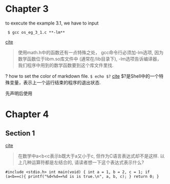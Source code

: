 # Chapter 3
to execute the example 3.1, we have to input

` $ gcc os_eg_3_1.c **-lm**`

[cite](http://docs.linuxtone.org/ebooks/C&CPP/c/ch03s01.html)
> 使用math.h中的函数还有一点特殊之处，
gcc命令行必须加-lm选项, 因为数学函数位于libm.so库文件中 (通常在/lib目录下), -lm选项告诉编译器，
我们程序中用到的数学函数要到这个库文件里找.

? how to set the color of markdown file.
`$ echo $?`
[cite](http://docs.linuxtone.org/ebooks/C&CPP/c/ch03s02.html)
$?是Shell中的一个特殊变量，表示上一个运行结束的程序的退出状态.

先声明后使用

# Chapter 4
## Section 1

[cite](docs.linuxtone.org/ebooks/C&CPP/c/ch04s01.html)
> 在数学中a<b<c表示b既大于a又小于c, 但作为C语言表达式却不是这样.
> 以上几种运算符都是左结合的, 请读者想一下这个表达式表示什么?

`#include <stdio.h>
int main(void)
{
  int a = 1, b = 2, c = 1;
  if (a<b==c){
    printf("%d<%d==%d is is true.\n", a, b, c);
  }
  return 0;
}`
